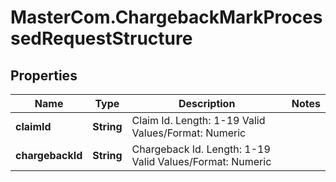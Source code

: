 # MasterCom.ChargebackMarkProcessedRequestStructure

## Properties

Name | Type | Description | Notes
------------ | ------------- | ------------- | -------------
**claimId** | **String** | Claim Id.   Length: 1-19   Valid Values/Format: Numeric | 
**chargebackId** | **String** | Chargeback Id.   Length: 1-19   Valid Values/Format: Numeric | 


